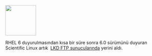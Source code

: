 <html><body><img class="alignnone" title="scientific Linux" src="http://www.scientificlinux.org/documentation/graphics/logo/sl-logo-96-white.png" alt="" width="96" height="96">

RHEL 6 duyurulmasından kısa bir süre sonra 6.0 sürümünü duyuran Scientific Linux artık  <a href="http://ftp.linux.org.tr/scientific/" target="_blank">LKD FTP sunucularında</a> yerini aldı.

 </body></html>